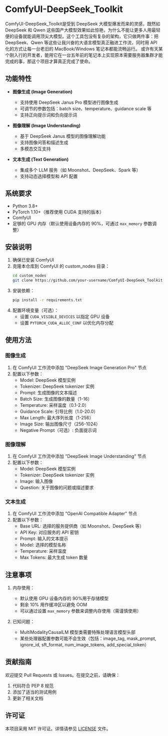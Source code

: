 # ComfyUI-DeepSeek_Toolkit

ComfyUI-DeepSeek_Toolkit是受到 DeepSeek 大模型爆发而来的灵感，既然如 DeepSeek 和 Qwen 这些国产大模型效果如此惊艳，为什么不能让更多人用最轻便的设备就能调用顶尖大模型。这个工具包没有复杂的架构，它只做两件事：把 DeepSeek、Qwen 等这些让我兴奋的大语言模型真正融进工作流，同时用 API 化的方式让每一台老旧的 MacBook/Windows 笔记本都能流畅运行。
或许有天某个刚入行的开发者，能用它在一台五年前的笔记本上实现原本需要服务器集群才能完成的事，那这个项目才算真正完成了使命。

## 功能特性

- **图像生成 (Image Generation)**
  - 支持使用 DeepSeek Janus Pro 模型进行图像生成
  - 可调节的参数包括：batch size、temperature、guidance scale 等
  - 支持正向提示词和负向提示词
 

- **图像理解 (Image Understanding)**
  - 基于 DeepSeek Janus 模型的图像理解功能
  - 支持图像问答和描述生成
  - 多模态交互支持

- **文本生成 (Text Generation)**
  - 集成多个 LLM 服务（如 Moonshot、DeepSeek、Spark 等）
  - 支持动态选择模型和 API 配置

## 系统要求

- Python 3.8+
- PyTorch 1.10+（推荐使用 CUDA 支持的版本）
- ComfyUI
- 足够的 GPU 内存（默认使用设备内存的 90%，可通过 `max_memory` 参数调整）

## 安装说明

1. 确保已安装 ComfyUI
2. 克隆本仓库到 ComfyUI 的 custom_nodes 目录：
   ```bash
   cd custom_nodes
   git clone https://github.com/your-username/ComfyUI-DeepSeek_Toolkit.git
   ```
3. 安装依赖：
   ```bash
   pip install -r requirements.txt
   ```
4. 配置环境变量（可选）：
   - 设置 `CUDA_VISIBLE_DEVICES` 以指定 GPU 设备
   - 设置 `PYTORCH_CUDA_ALLOC_CONF` 以优化内存分配

## 使用方法

### 图像生成

1. 在 ComfyUI 工作流中添加 "DeepSeek Image Generation Pro" 节点
2. 配置以下参数：
   - Model: DeepSeek 模型实例
   - Tokenizer: DeepSeek tokenizer 实例
   - Prompt: 生成图像的文本描述
   - Batch Size: 生成图像的数量（1-16）
   - Temperature: 采样温度（0.1-2.0）
   - Guidance Scale: 引导比例（1.0-20.0）
   - Max Length: 最大序列长度（1-256）
   - Image Size: 输出图像尺寸（256-1024）
   - Negative Prompt（可选）: 负面提示词

### 图像理解

1. 在 ComfyUI 工作流中添加 "DeepSeek Image Understanding" 节点
2. 配置以下参数：
   - Model: DeepSeek 模型实例
   - Tokenizer: DeepSeek tokenizer 实例
   - Image: 输入图像
   - Question: 关于图像的问题或描述要求

### 文本生成

1. 在 ComfyUI 工作流中添加 "OpenAI Compatible Adapter" 节点
2. 配置以下参数：
   - Base URL: 选择的服务提供商（如 Moonshot、DeepSeek 等）
   - API Key: 对应服务的 API 密钥
   - Prompt: 输入的文本提示
   - Model: 选择的模型名称
   - Temperature: 采样温度
   - Max Tokens: 最大生成 token 数量

## 注意事项

1. 内存使用：
   - 默认使用 GPU 设备内存的 90%用于存储模型
   - 剩余 10% 用作缓冲区以避免 OOM
   - 可以通过设置 `max_memory` 参数来调整内存使用（需谨慎使用）

2. 已知问题：
   - MultiModalityCausalLM 模型类需要特殊处理语言模型头部
   - 某些处理器配置参数可能不会生效（包括：image_tag, mask_prompt, ignore_id, sft_format, num_image_tokens, add_special_token）

## 贡献指南

欢迎提交 Pull Requests 或 Issues。在提交之前，请确保：

1. 代码符合 PEP 8 规范
2. 添加了适当的测试用例
3. 更新了相关文档

## 许可证

本项目采用 MIT 许可证。详情请参见 [LICENSE](LICENSE) 文件。
